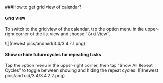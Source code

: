 ###How to get grid view of calendar?

#### Grid View

To switch to the grid view of the calendar, tap the option menu in the upper-right corner of the list view and choose "Grid View".

![](newest pics/android/3.4/3.4.2.1.png)

#### Show or hide future cycles for repeating tasks

Tap the option menu in the upper-right corner, then tap "Show All Repeat Cycles" to toggle between showing and hiding the repeat cycles.
![](newest pics/android/3.4/3.4.2.2.png)